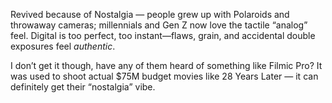 Revived because of Nostalgia — people grew up with Polaroids and throwaway cameras; millennials and Gen Z now love the tactile “analog” feel. Digital is too perfect, too instant—flaws, grain, and accidental double exposures feel _authentic_.

I don’t get it though, have any of them heard of something like Filmic Pro? It was used to shoot actual $75M budget movies like 28 Years Later — it can definitely get their “nostalgia” vibe.